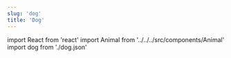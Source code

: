 ```yaml
---
slug: 'dog'
title: 'Dog'
---
```


import React from 'react'
import Animal from '../../../src/components/Animal'
import dog from './dog.json'

<Animal data={dog} />
